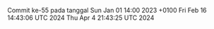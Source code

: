 Commit ke-55 pada tanggal Sun Jan 01 14:00 2023 +0100
Fri Feb 16 14:43:06 UTC 2024
Thu Apr  4 21:43:25 UTC 2024
